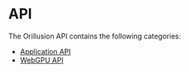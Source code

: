 # API

The Orillusion API contains the following categories:

- [Application API](/api/application-api.html)
- [WebGPU API](/api/webgpu/index.html)
